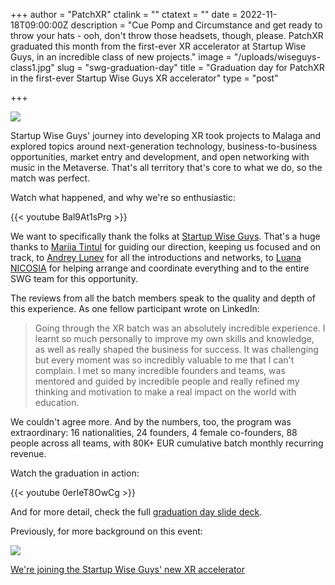 +++
author = "PatchXR"
ctalink = ""
ctatext = ""
date = 2022-11-18T09:00:00Z
description = "Cue Pomp and Circumstance and get ready to throw your hats - ooh, don't throw those headsets, though, please. PatchXR graduated this month from the first-ever XR accelerator at Startup Wise Guys, in an incredible class of new projects."
image = "/uploads/wiseguys-class1.jpg"
slug = "swg-graduation-day"
title = "Graduation day for PatchXR in the first-ever Startup Wise Guys XR accelerator"
type = "post"

+++

![](/uploads/wiseguys-class1.jpg)

Startup Wise Guys' journey into developing XR took projects to Malaga and explored topics around next-generation technology, business-to-business opportunities, market entry and development, and open networking with music in the Metaverse. That's all territory that's core to what we do, so the match was perfect.

Watch what happened, and why we're so enthusiastic:

{{< youtube Bal9At1sPrg >}}

We want to specifically thank the folks at [Startup Wise Guys](https://startupwiseguys.com/). That's a huge thanks to [Mariia Tintul](https://www.linkedin.com/in/ACoAABXtrogBSqq8jZCmDWGTYqiPg_sbZnlhRcQ) for guiding our direction, keeping us focused and on track, to [Andrey Lunev](https://www.linkedin.com/in/ACoAACQNc0wBE8WCCQ3OcWtfG0Bj_S9p46MGWhs) for all the introductions and networks, to [Luana NICOSIA](https://www.linkedin.com/in/ACoAAANVYgkB0SSkevttSC9S9Gv4jTCGZGYEp5U) for helping arrange and coordinate everything and to the entire SWG team for this opportunity.

The reviews from all the batch members speak to the quality and depth of this experience. As one fellow participant wrote on LinkedIn:

> Going through the XR batch was an absolutely incredible experience. I learnt so much personally to improve my own skills and knowledge, as well as really shaped the business for success. It was challenging but every moment was so incredibly valuable to me that I can't complain. I met so many incredible founders and teams, was mentored and guided by incredible people and really refined my thinking and motivation to make a real impact on the world with education.

We couldn't agree more. And by the numbers, too, the program was extraordinary: 16 nationalities, 24 founders, 4 female co-founders, 88 people across all teams, with 80K+ EUR cumulative batch monthly recurring revenue.

Watch the graduation in action:

{{< youtube 0erIeT8OwCg >}}

And for more detail, check the full [graduation day slide deck](https://docs.google.com/presentation/d/1KKWJfwCSPYLdsr5Un_3lW16DvxE4xua3QYLR2dqnADM/edit?usp=sharing).

Previously, for more background on this event:

![](/uploads/wiseguys1.jpg)

[We're joining the Startup Wise Guys' new XR accelerator](https://patchxr.com/blog/we-re-joining-the-startup-wise-guys-new-xr-accelerator/)